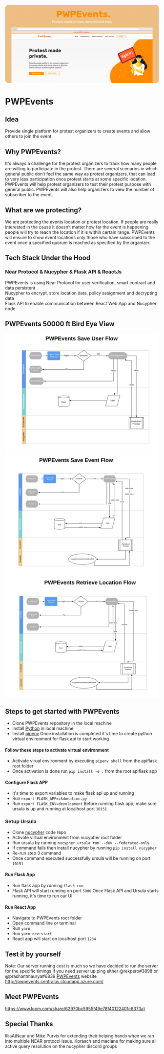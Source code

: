 <p align="center">
	<img src="https://github.com/izrake/PWPEvents/blob/master/screenshots/banner.png" alt="weve showcase">
</p>

# PWPEvents

## Idea

Provide single platform for protest organizers to create events and allow others to join the event.

## Why PWPEvents?

It's always a challenge for the protest organizers to track how many people are willing to participate in the protest.
There are several scenarios in which general public don’t feel the same way as protest organizers, that can lead to very less participation once protest starts at some specific location.
PWPEvents will help protest organizers to test their protest purpose with general public.
PWPEvents will also help organizers to view the number of subscriber to the event.

## What are we protecting?

We are protecting the events location or protest location. If people are really interested in the cause it doesn’t matter how far the event is happening people will try to reach the location if it is within certain range.
PWPEvents will ensure to show event locations only those who have subscribed to the event once a specified quorum is reached as specified by the organizer.

## Tech Stack Under the Hood

### Near Protocol & Nucypher & Flask API & ReactJs

PWPEvents is using Near Protocol for user verification, smart contract and data persistent <br>
Nucypher to encrypt, store location data, policy assignment and decrypting data <br>
Flask API to enable communication between React Web App and Nucypher node

## PWPEvents 50000 ft Bird Eye View

![](assets/ss1.png)
<br>
![](assets/saveevntflow.png)
<br>
![](assets/retrieveeventflow.png)

## Steps to get started with PWPEvents

- Clone PWPEvents repository in the local machine
- Install [Python](%28https://docs.python-guide.org/starting/install3/osx/%29) in local machine
- Install [pipenv](https://pipenv-fork.readthedocs.io/en/latest/install.html)
  Once installation is completed it's time to create python virtual environment for flask api to start working

#### Follow these steps to activate virtual environment

- Activate virual environment by executing `pipenv shell` from the apiflask root folder
- Once activation is done run `pip install -e .` from the root apiflask app

#### Configure Flask APP

- It's time to export variables to make flask api up and running
- Run `export FLASK_APP=zkdonation.py`
- Run `export FLASK_ENV=development`
  Before running flask app, make sure ursula is up and running at localhost port `10151`

### Setup Ursula

- Clone [nucypher](https://github.com/nucypher/nucypher) code repo
- Activate virtual environment from nucypher root folder
- Run ursula by running `nucypher ursula run --dev --federated-only`
- If command fails then install nucypher by running `pip install nucypher`
- Re-run step 3 command
- Once command executed successfully ursula will be running on port `10151`

#### Run Flask App

- Run flask app by running `flask run`
- Flask API will start running on port `5000`
  Once Flask API and Ursula starts running, it's time to run our UI

#### Run React App

- Navigate to PWPEvents root folder
- Open command line or terminal
- Run `yarn`
- Run `yarn dev:start`
- React app will start on localhost port `1234`

## Test it by yourself

Note: Our server running cost is much so we have decided to run the server for the specific timings
If you need server up ping either @rekpero#3898 or @prashantmaurya#6839
[PWPEvents](pwpevents.centralus.cloudapp.azure.com) website http://pwpevents.centralus.cloudapp.azure.com/

## Meet PWPEvents

[https://www.loom.com/share/62970bc5955f49e78f40122401c8373a)](https://www.loom.com/share/62970bc5955f49e78f40122401c8373a)

## Special Thanks

IlliaAtNear and Mike Purvis for extending their helping hands when we ran into multiple NEAR protocol issue.
Kprasch and maclane for making sure all active query resolution on the nucypher discord groups
